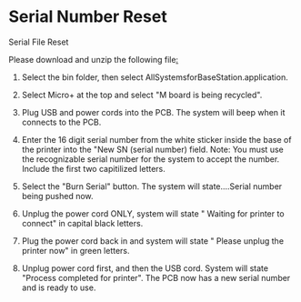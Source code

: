 # Serial Number Reset

Serial File Reset 

Please download and unzip the following file[: ](www.programmingfiletest.com)

1. Select the bin folder, then select AllSystemsforBaseStation.application.

 2. Select Micro+ at the top and select "M board is being recycled". 

3. Plug USB and power cords into the PCB. The system will beep when it connects to the PCB. 

4. Enter the 16 digit serial number from the white sticker inside the base of the printer into the "New SN \(serial number\) field. Note: You must use the recognizable serial number for the system to accept the number. Include the first two capitilized letters. 

5. Select the "Burn Serial" button. The system will state....Serial number being pushed now. 

6. Unplug the power cord ONLY, system will state " Waiting for printer to connect" in capital black letters. 

7. Plug the power cord back in and system will state " Please unplug the printer now" in green letters. 

8. Unplug power cord first, and then the USB cord. System will state "Process completed for printer". The PCB now has a new serial number and is ready to use. 

